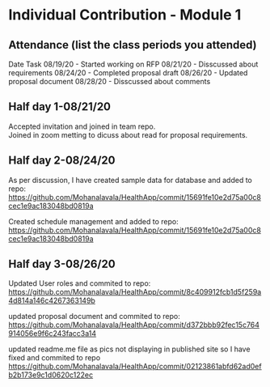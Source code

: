# Individual Contribution - Module 1

## Attendance (list the class periods you attended)

  Date	       Task
08/19/20 - Started working on RFP
08/21/20 - Disscussed about requirements
08/24/20 - Completed proposal draft
08/26/20 - Updated proposal document
08/28/20 - Disscussed about comments

 ## Half day 1-08/21/20

 Accepted invitation and joined in team repo.  
 Joined in zoom metting to dicuss about read for proposal requirements.

 ## Half day 2-08/24/20

 As per discussion, I have created sample data for database and added to repo:
 https://github.com/Mohanalavala/HealthApp/commit/15691fe10e2d75a00c8cec1e9ac183048bd0819a

 Created schedule management and added to repo:
https://github.com/Mohanalavala/HealthApp/commit/15691fe10e2d75a00c8cec1e9ac183048bd0819a

 ## Half day 3-08/26/20

Updated User roles and commited to repo:
https://github.com/Mohanalavala/HealthApp/commit/8c409912fcb1d5f259a4d814a146c4267363149b

updated proposal document and commited to repo:
https://github.com/Mohanalavala/HealthApp/commit/d372bbb92fec15c764914056e9f6c243facc3a14

updated readme.me file as pics not displaying in published site so I have fixed and commited to repo
https://github.com/Mohanalavala/HealthApp/commit/02123861abfd62ad0efb2b173e9c1d0620c122ec

